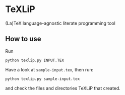 # TeXLiP

(La)TeX language-agnostic literate programming tool

## How to use

Run

    python texlip.py INPUT.TEX

Have a look at `sample-input.tex`, then run:

    python texlip.py sample-input.tex

and check the files and directories TeXLiP that created.

